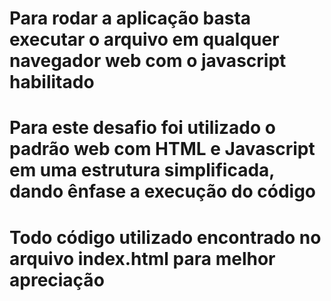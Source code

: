 
# Para rodar a aplicação basta executar o arquivo em qualquer navegador web com o javascript habilitado
# Para este desafio foi utilizado o padrão web com HTML e Javascript em uma estrutura simplificada, dando ênfase a execução do código
# Todo código utilizado encontrado no arquivo index.html para melhor apreciação